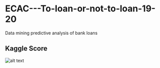 # ECAC---To-loan-or-not-to-loan-19-20
Data mining predictive analysis of bank loans
## Kaggle Score ## 
![alt text](https://ibb.co/pLtLztx)
